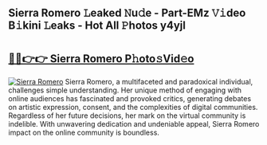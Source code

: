 ## Sierra Romero 𝙻eaked 𝙽u𝚍e - Part-EMz 𝚅𝚒deo B𝚒kini 𝙻eaks - Hot All 𝙿hotos y4yjl

# <h2><a href="http://ld62vb.urlbe.top/?page=Sierra+Romero">🔗🔗👉👉 Sierra Romero P𝚑oto𝚜Vid𝚎o</a></h2>

[![Sierra Romero](https://i.imgur.com/eBuTRDB.gif)](http://ld62vb.urlbe.top/?page=Sierra+Romero)
Sierra Romero, a multifaceted and paradoxical individual, challenges simple understanding. Her unique method of engaging with online audiences has fascinated and provoked critics, generating debates on artistic expression, consent, and the complexities of digital communities. Regardless of her future decisions, her mark on the virtual community is indelible. With unwavering dedication and undeniable appeal, Sierra Romero impact on the online community is boundless.
